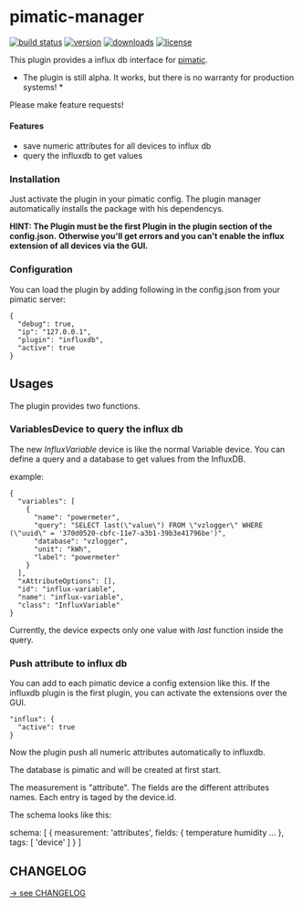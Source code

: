 pimatic-manager
=======================

[![build status](https://img.shields.io/travis/treban/pimatic-influxdb.svg?branch=master?style=flat-square)](https://travis-ci.org/treban/pimatic-influxdb)
[![version](https://img.shields.io/npm/v/pimatic-influxdb.svg?branch=master?style=flat-square)](https://www.npmjs.com/package/pimatic-influxdb)
[![downloads](https://img.shields.io/npm/v/pimatic-influxdb.svg?branch=master?style=flat-square)](https://www.npmjs.com/package/pimatic-influxdb)
[![license](https://img.shields.io/github/license/treban/pimatic-influxdb.svg)](https://github.com/treban/pimatic-influxdb)

This plugin provides a influx db interface for [pimatic](https://pimatic.org/).

* The plugin is still alpha. It works, but there is no warranty for production systems! *

Please make feature requests!

#### Features
* save numeric attributes for all devices to influx db
* query the influxdb to get values

### Installation

Just activate the plugin in your pimatic config. The plugin manager automatically installs the package with his dependencys.

**HINT: The Plugin must be the first Plugin in the plugin section of the config.json.**
**Otherwise you'll get errors and you can't enable the influx extension of all devices via the GUI.**


### Configuration

You can load the plugin by adding following in the config.json from your pimatic server:

```
{
  "debug": true,
  "ip": "127.0.0.1",
  "plugin": "influxdb",
  "active": true
}
```

## Usages

The plugin provides two functions.

### VariablesDevice to query the influx db

The new *InfluxVariable* device is like the normal Variable device.
You can define a query and a database to get values from the InfluxDB.

example:
```
{
  "variables": [
    {
      "name": "powermeter",
      "query": "SELECT last(\"value\") FROM \"vzlogger\" WHERE (\"uuid\" = '370d0520-cbfc-11e7-a3b1-39b3e41796be')",
      "database": "vzlogger",
      "unit": "kWh",
      "label": "powermeter"
    }
  ],
  "xAttributeOptions": [],
  "id": "influx-variable",
  "name": "influx-variable",
  "class": "InfluxVariable"
}
```
Currently, the device expects only one value with *last* function inside the query.

### Push attribute to influx db

You can add to each pimatic device a config extension like this.
If the influxdb plugin is the first plugin, you can activate the extensions over the GUI.

```
"influx": {
  "active": true
}
```
Now the plugin push all numeric attributes automatically to influxdb.

The database is pimatic and will be created at first start.

The measurement is "attribute". The fields are the different attributes names.
Each entry is taged by the device.id.

The schema looks like this:

schema: [
  {
    measurement: 'attributes',
    fields: {
      temperature
      humidity
      ...
    },
    tags: [
      'device'
    ]
  }
]

## CHANGELOG
[-> see CHANGELOG](https://github.com/treban/pimatic-influxdb/blob/master/CHANGELOG.md)
